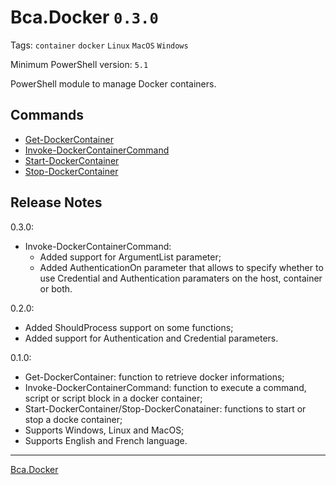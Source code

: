# Bca.Docker `0.3.0`
Tags: `container` `docker` `Linux` `MacOS` `Windows`

Minimum PowerShell version: `5.1`

PowerShell module to manage Docker containers.

## Commands
- [Get-DockerContainer](commands/Get-DockerContainer.md)
- [Invoke-DockerContainerCommand](commands/Invoke-DockerContainerCommand.md)
- [Start-DockerContainer](commands/Start-DockerContainer.md)
- [Stop-DockerContainer](commands/Stop-DockerContainer.md)

## Release Notes
0.3.0:
- Invoke-DockerContainerCommand:
  - Added support for ArgumentList parameter;
  - Added AuthenticationOn parameter that allows to specify whether to use Credential and Authentication paramaters on the host, container or both.

0.2.0:
- Added ShouldProcess support on some functions;
- Added support for Authentication and Credential parameters.

0.1.0:
- Get-DockerContainer: function to retrieve docker informations;
- Invoke-DockerContainerCommand: function to execute a command, script or script block in a docker container;
- Start-DockerContainer/Stop-DockerConatainer: functions to start or stop a docke container;
- Supports Windows, Linux and MacOS;
- Supports English and French language.
---
[Bca.Docker](https://github.com/baptistecabrera/bca-docker)
